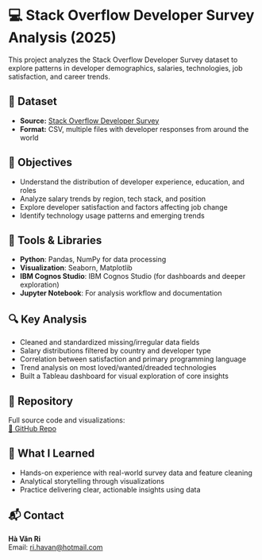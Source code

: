 # 💻 Stack Overflow Developer Survey Analysis (2025)

This project analyzes the Stack Overflow Developer Survey dataset to explore patterns in developer demographics, salaries, technologies, job satisfaction, and career trends.

## 📁 Dataset

- **Source:** [Stack Overflow Developer Survey](https://insights.stackoverflow.com/survey)
- **Format:** CSV, multiple files with developer responses from around the world

## 🎯 Objectives

- Understand the distribution of developer experience, education, and roles
- Analyze salary trends by region, tech stack, and position
- Explore developer satisfaction and factors affecting job change
- Identify technology usage patterns and emerging trends

## 🧰 Tools & Libraries

- **Python**: Pandas, NumPy for data processing  
- **Visualization**: Seaborn, Matplotlib  
- **IBM Cognos Studio**: IBM Cognos Studio (for dashboards and deeper exploration)  
- **Jupyter Notebook**: For analysis workflow and documentation

## 🔍 Key Analysis

- Cleaned and standardized missing/irregular data fields
- Salary distributions filtered by country and developer type
- Correlation between satisfaction and primary programming language
- Trend analysis on most loved/wanted/dreaded technologies
- Built a Tableau dashboard for visual exploration of core insights

## 🔗 Repository

Full source code and visualizations:  
[🔗 GitHub Repo](https://github.com/havanri/Capstone-Project---Data-Analytist)

## 🧠 What I Learned

- Hands-on experience with real-world survey data and feature cleaning  
- Analytical storytelling through visualizations  
- Practice delivering clear, actionable insights using data  

## 📬 Contact

**Hà Văn Ri**  
Email: ri.havan@hotmail.com  
